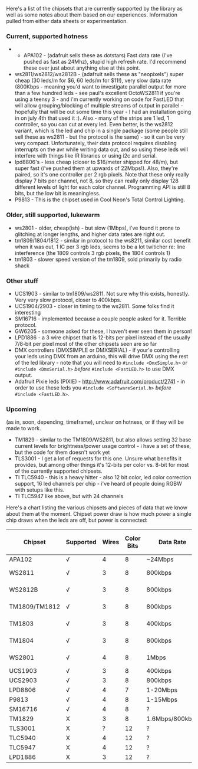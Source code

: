 Here's a list of the chipsets that are currently supported by the library as well as some notes about them based on our experiences.  Information pulled from either data sheets or experimentation.

### Current, supported hotness

* * APA102 - (adafruit sells these as dotstars) Fast data rate (I've pushed as fast as 24Mhz), stupid high refresh rate.  I'd recommend these over just about anything else at this point.
* ws2811/ws2812/ws2812B - (adafruit sells these as "neopixels") super cheap (30 leds/m for $6, 60 leds/m for $11!), very slow data rate (800Kbps - meaning you'd want to investigate parallel output for more than a few hundred leds - see paul's excellent OctoWS2811 if you're using a teensy 3 - and i'm currently working on code for FastLED that will allow grouping/blocking of multiple streams of output in parallel - hopefully that will be out some time this year - I had an installation going in on july 4th that used it :).  Also - many of the strips are 1 led, 1 controller, so you can cut at every led.  Even better, is the ws2812 variant, which is the led and chip in a single package (some people still sell these as ws2811 - but the protocol is the same) - so it can be very very compact.  Unfortunately, their data protocol requires disabling interrupts on the avr while writing data out, and so using these leds will interfere with things like IR libraries or using i2c and serial.
* lpd8806's - less cheap (closer to $16/meter shipped for 48/m), but super fast (i've pushed them at upwards of 22Mbps!).  Also, they're paired, so it's one controller per 2 rgb pixels.  Note that these only really display 7 bits per channel, not 8, so they can really only display 128 different levels of light for each color channel.  Programming API is still 8 bits, but the low bit is meaningless.
* P9813 - This is the chipset used in Cool Neon's Total Control Lighting.  

### Older, still supported, lukewarm

* ws2801 - older, cheap(ish) - but slow (1Mbps), i've found it prone to glitching at longer lengths, and higher data rates are right out.  
* tm1809/1804/1812 - similar in protocol to the ws8211, similar cost benefit when it was out, 1 IC per 3 rgb leds, seems to be a lot twiticher re: line interference (the 1809 controls 3 rgb pixels, the 1804 controls 1)
* tm1803 - slower speed version of the tm1809, sold primarily by radio shack 

### Other stuff

* UCS1903 - similar to tm1809/ws2811.  Not sure why this exists, honestly.  Very very slow protocol, closer to 400kbps.
* UCS1904/2903 - closer in timing to the ws2811.  Some folks find it interesting
* SM16716 - implemented because a couple people asked for it.  Terrible protocol.
* GW6205 - someone asked for these, I haven't ever seen them in person!
* LPD1886 - a 3 wire chipset that is 12-bits per pixel instead of the usually 7/8-bit per pixel most of the other chipsets seen are so far
* DMX controllers (DMXSIMPLE or DMXSERIAL) - if your'e controlling your leds using DMX from an arduino, this will drive DMX using the rest of the led library - note that you will need to ```#include <DmxSimple.h>``` or ```#include <DmxSerial.h>``` _before_ ```#include <FastLED.h>``` to use DMX output.
* Adafruit Pixie leds (PIXIE) - http://www.adafruit.com/product/2741 - in order to use these leds you ```#include <SoftwareSerial.h>``` _before_ ```#include <FastLED.h>```.

### Upcoming

(as in, soon, depending, timeframe), unclear on hotness, or if they will be made to work.

* TM1829 - similar to the TM1809/WS2811, but also allows setting 32 base current levels for brightness/power usage control - i have a set of these, but the code for them doesn't work yet
* TLS3001 - I get a lot of requests for this one.  Unsure what benefits it provides, but among other things it's 12-bits per color vs. 8-bit for most of the currently supported chipsets.
* TI TLC5940 - this is a heavy hitter - also 12 bit color, led color correction support, 16 led channels per chip - i've heard of people doing RGBW with setups like this.﻿
* TI TLC5947 like above, but with 24 channels

Here's a chart listing the various chipsets and pieces of data that we know about them at the moment.  Chipset power draw is how much power a single chip draws when the leds are off, but power is connected:

| Chipset | Supported | Wires | Color Bits | Data Rate | PWM Rate | Chipset Power Draw 
|---------|-----------|-------|------------|---------------|----------|--------------------
| APA102 | √ | 4 | 8 | ~24Mbps | 20khz | ? 
| WS2811 | √ | 3 | 8 | 800kbps | 400Hz | 5mw / 1ma@5v 
| WS2812B | √ | 3 | 8 | 800kbps | 400Hz | 5mw / 1ma@5v 
| TM1809/TM1812 | √ | 3 | 8 | 800kbps | 400Hz | 7.2mw / 0.6ma@12v 
| TM1803 | √ | 3 | 8 | 400kbps | 400Hz | 7.2mw / 0.6ma@12v 
| TM1804 | √ | 3 | 8 | 800kbps | 400Hz | 7.2mw / 0.6ma@12v 
| WS2801 | √ | 4 | 8 | 1Mbps | 2.5kHz | 60mw / 5ma@12v 
| UCS1903 | √ | 3 | 8 | 400kbps | unknown | ? 
| UCS2903 | √ | 3 | 8 | 800kbps | unknown | ? 
| LPD8806 | √ | 4 | 7 | 1-20Mbps | 4kHz | ? 
| P9813 | √ | 4 | 8 | 1-15Mbps | 4.5kHz | ? 
| SM16716 | √ | 4 | 8 | ? | ? | ? 
| TM1829 | X | 3 | 8 |  1.6Mbps/800kbps | 7kHz | 6ma@12v 
| TLS3001 | X | ? | 12 | ? | ? | ? 
| TLC5940 | X | 4 | 12 | ? | ? | ? 
| TLC5947 | X | 4 | 12 | ? | ? | ? 
| LPD1886 | X | 3 | 12 | ? | ? | ? 